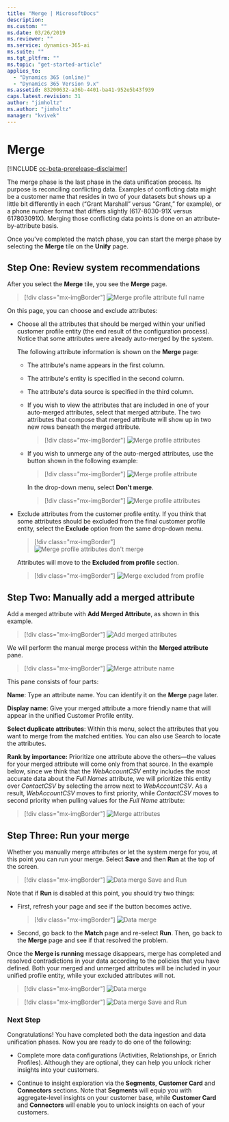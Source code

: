 ```yaml
---
title: "Merge | MicrosoftDocs"
description: 
ms.custom: ""
ms.date: 03/26/2019
ms.reviewer: ""
ms.service: dynamics-365-ai
ms.suite: ""
ms.tgt_pltfrm: ""
ms.topic: "get-started-article"
applies_to: 
  - "Dynamics 365 (online)"
  - "Dynamics 365 Version 9.x"
ms.assetid: 83200632-a36b-4401-ba41-952e5b43f939
caps.latest.revision: 31
author: "jimholtz"
ms.author: "jimholtz"
manager: "kvivek"
---
```

# Merge

[!INCLUDE [cc-beta-prerelease-disclaimer](../includes/cc-beta-prerelease-disclaimer.md)]

The merge phase is the last phase in the data unification process. Its purpose is reconciling conflicting data. Examples of conflicting data might be a customer name that resides in two of your datasets but shows up a little bit differently in each (“Grant Marshall” versus “Grant,” for example), or a phone number format that differs slightly (617-8030-91X versus 617803091X). Merging those conflicting data points is done on an attribute-by-attribute basis. 

Once you've completed the match phase, you can start the merge phase by selecting the **Merge** tile on the **Unify** page.

## Step One: Review system recommendations

After you select the **Merge** tile, you see the **Merge** page.

> [!div class="mx-imgBorder"] 
> ![](media/configure-data-merge-profile-attributes-full-name.png "Merge profile attribute full name")

On this page, you can choose and exclude attributes:

- Choose all the attributes that should be merged within your unified customer profile entity (the end result of the configuration process). Notice that some attributes were already auto-merged by the system.

   The following attribute information is shown on the **Merge** page:

   - The attribute's name appears in the first column.
   - The attribute's entity is specified in the second column.
   - The attribute's data source is specified in the third column.
   - If you wish to view the attributes that are included in one of your auto-merged attributes, select that merged attribute. The two attributes that compose that merged attribute will show up in two new rows beneath the merged attribute.

     > [!div class="mx-imgBorder"] 
     > ![](media/configure-data-merge-profile-attributes.png "Merge profile attributes")

   - If you wish to unmerge any of the auto-merged attributes, use the button shown in the following example:

     > [!div class="mx-imgBorder"] 
     > ![](media/configure-data-merge-profile-attributes-add-merged.png "Merge profile attribute")
   
     In the drop-down menu, select **Don't merge**.
   
     > [!div class="mx-imgBorder"] 
     > ![](media/configure-data-merge-profile-attributes2.png "Merge profile attributes")

- Exclude attributes from the customer profile entity. If you think that some attributes should be excluded from the final customer profile entity, select the  **Exclude** option from the same drop-down menu.

   > [!div class="mx-imgBorder"] 
   > ![](media/configure-data-merge-dont-merge.png "Merge profile attributes don't merge")

   Attributes will move to the **Excluded from profile** section.

   > [!div class="mx-imgBorder"] 
   > ![](media/configure-data-merge-exclude-from-profile.png "Merge excluded from profile")

## Step Two: Manually add a merged attribute

Add a merged attribute with **Add Merged Attribute**, as shown in this example.

> [!div class="mx-imgBorder"] 
> ![](media/merge-add-merge-attribute.png "Add merged attributes")

We will perform the manual merge process within the **Merged attribute** pane.

> [!div class="mx-imgBorder"] 
> ![](media/configure-data-merge-attribute-name2.png "Merge attribute name")

This pane consists of four parts:

**Name**: Type an attribute name. You can identify it on the **Merge** page later.

**Display name**: Give your merged attribute a more friendly name that will appear in the unified Customer Profile entity. 

**Select duplicate attributes**: Within this menu, select the attributes that you want to merge from the matched entities. You can also use Search to locate the attributes. 

**Rank by importance:** Prioritize one attribute above the others—the values for your merged attribute will come only from that source. In the example below, since we think that the *WebAccountCSV* entity includes the most accurate data about the *Full Names* attribute, we will prioritize this entity over *ContactCSV* by selecting the arrow next to *WebAccountCSV*. As a result, *WebAccountCSV* moves to first priority, while *ContactCSV* moves to second priority when pulling values for the *Full Name* attribute:

> [!div class="mx-imgBorder"] 
> ![](media/configure-data-merge-attributes2.png "Merge attributes")

## Step Three: Run your merge

Whether you manually merge attributes or let the system merge for you, at this point you can run your merge. Select **Save** and then **Run** at the top of the screen.

> [!div class="mx-imgBorder"] 
> ![](media/configure-data-merge-save-run.png "Data merge Save and Run")

Note that if **Run** is disabled at this point, you should try two things:

- First, refresh your page and see if the button becomes active.

  > [!div class="mx-imgBorder"] 
  > ![](media/configure-data-merge-image18.png "Data merge")

- Second, go back to the **Match** page and re-select **Run**. Then, go back to the **Merge** page and see if that resolved the problem.

Once the **Merge is running** message disappears, merge has completed and resolved contradictions in your data according to the policies that you have defined. Both your merged and unmerged attributes will be included in your unified profile entity, while your excluded attributes will not.

> [!div class="mx-imgBorder"] 
> ![](media/configure-data-merge-image17.png "Data merge")

> [!div class="mx-imgBorder"] 
> ![](media/configure-data-merge-save-run.png "Data merge Save and Run")


### Next Step

Congratulations! You have completed both the data ingestion and data unification phases. Now you are ready to do one of the following:

- Complete more data configurations (Activities, Relationships, or Enrich Profiles). Although they are  optional, they can help you unlock richer insights into your customers. 

- Continue to insight exploration via the **Segments**, **Customer Card** and **Connectors** sections. Note that **Segments** will equip you with aggregate-level insights on your customer base, while **Customer Card** and **Connectors** will enable you to unlock insights on each of your customers.
 
